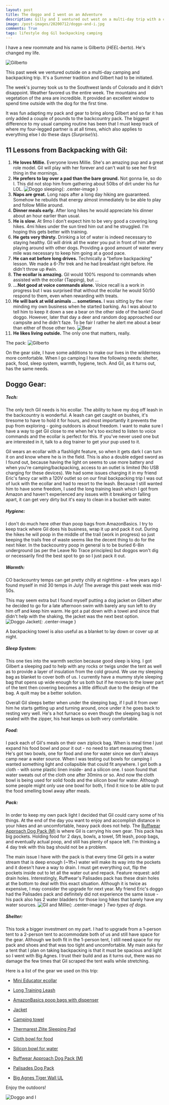 ```yaml
---
layout: post
title: The doggo and I went on an Adventure
description: Gilly and I ventured out west on a multi-day trip with a couple of friends. This is how we managed.
image: /post-images/20200712/doggo-and-i.jpg
comments: True
tags: lifestyle dog Gil backpacking camping
---
```


I have a new roommate and his name is Gilberto (*HEEL-berto*). He's changed my life.

![Gilberto](/post-images/20200712/Gil-intro.jpg)

This past week we ventured outside on a multi-day camping and backpacking trip. It's a Summer tradition and Gilbert had to be initiated. 

The week's journey took us to the Southwest lands of Colorado and it didn't disappoint. Weather favored us the entire week. The mountains and vegetation of the area are incredible. It provided an excellent window to spend time outside with the dog for the first time. 

It was fun adapting my pack and gear to bring along Gilbert and so far it has only added a couple of pounds to the backcountry pack. The biggest difference to my usual camping routine has been that I must keep track of where my four-legged partner is at all times, which also applies to everything else I do these days (*Surprise!/s*). 

## 11 Lessons from Backpacking with Gil: 

1. **He loves Millie.** Everyone loves Millie. She's an amazing pup and a great role model. Gil will play with her forever and can't wait to see her first thing in the mornings.
2. **He prefers to lay over a pad than the bare ground.** Not gonna lie, so do I. This did not stop him from gathering about 50lbs of dirt under his fur LOL.
![Doggo sleeping](/post-images/20200712/doggo-sleeping-on-pad.jpeg){: .center-image }
1. **Naps are great.** Long naps after a long day hiking are guaranteed. Somehow he rebuilds that energy almost immediately to be able to play and follow Millie around.
2. **Dinner meals early.** After long hikes he would appreciate his dinner about an hour earlier than usual.
3. **He is slow.** At 9mo I don't expect him to be very good a covering long hikes. 4mi hikes under the sun tired him out and he struggled. I'm hoping this gets better with training.
4. **He gets very thirsty.** Drinking a lot of water is indeed necessary to staying healthy. Gil will drink all the water you put in front of him after playing around with other dogs. Providing a good amount of water every mile was necessary to keep him going at a good pace.
5. **He can eat before long drives.** Technically a "before backpacking" lesson. We made a 6-7hr trek and he had breakfast right before. He didn't throw up #win.
6. **The ecollar is amazing.** Gil would 100% respond to commands when assisted with the ecollar (Tapping), but ...
7. **...Not good at voice commands alone.** Voice recall is a work in progress but I was surprised that without the ecollar he would 50/50 respond to them, even when rewarding with treats.
8.  **He will bark at wild animals ... sometimes.** I was sitting by the river minding my own business when he started barking. As I was about to tell him to keep it down a see a bear on the other side of the bank! Good doggo. However, later that day a deer and random dog approached our campsite and he didn't faze. To be fair I rather he alert me about a bear than either of those other two.
![Bear](/post-images/20200712/weminuche-bear-by-river.JPG)
11. **He likes living outside.** The only one that matters, really.

The pack: 
![Gilberto](/post-images/20200712/weminuche-the-pack.jpeg)


On the gear side, I have some additions to make our lives in the wilderness more comfortable. When I go camping I have the following needs: shelter, pack, food, sleep system, warmth, hygiene, tech. And Gil, as it turns out, has the same needs.

## Doggo Gear: 

##### Tech: 

The only tech Gil needs is his ecollar. The ability to have my dog off leash in the backcountry is wonderful. A leash can get caught on bushes, it's tiresome to have to hold it for hours, and most importantly it prevents the pup from exploring - going outdoors is about freedom. I want to make sure I have a way to get Gil close to me when he's too excited to listen to voice commands and the ecollar is perfect for this. If you've never used one but are interested in it, talk to a dog trainer to get your pup used to it.

Gil wears an ecollar with a flashlight feature, so when it gets dark I can turn it on and know where he is in the field. This is also a double edged sword as I found out, because having the light on seems to use more battery and when you're camping/backpacking, access to an outlet is limited (No USB charging for these devices). We had some issues charging it in my friend Eric's fancy car with a 120V outlet so on our final backpacking trip I was out of luck with the ecollar and had to resort to the leash. Because I still wanted him to have some freedom, I used the long training leash which I got from Amazon and haven't experienced any issues with it breaking or falling apart, it can get very dirty but it's easy to clean in a bucket with water.

##### Hygiene:

I don't do much here other than poop bags from AmazonBasics. I try to keep track where Gil does his business, wrap it up and pack it out. During the hikes he will poop in the middle of the trail (work in progress) so just keeping the trails free of waste seems like the decent thing to do for the next hiker. In the backcountry poop in general is to be buried 6-8in underground (as per the Leave No Trace principles) but doggos won't dig or necessarily find the best spot to go so I just pack it out.

##### Warmth:

CO backcountry temps can get pretty chilly at nighttime - a few years ago I found myself in mid 30 temps in July! The average this past week was mid-50s. 

This may seem extra but I found myself putting a dog jacket on Gilbert after he decided to go for a late afternoon swim with barely any sun left to dry him off and keep him warm. He got a pat down with a towel and since that didn't help with the shaking, the jacket was the next best option. 
![Doggo Jacket](/post-images/20200712/doggo-jacket.JPG){: .center-image }

A backpacking towel is also useful as a blanket to lay down or cover up at night.

##### Sleep System:

This one ties into the warmth section because good sleep is king. I got Gilbert a sleeping pad to help with any rocks or twigs under the tent as well as to provide a layer of insulation from the cold ground. We use my sleeping bag as blanket to cover both of us. I currently have a mummy style sleeping bag that opens up wide enough for us both but if he moves to the lower part of the tent then covering becomes a little difficult due to the design of the bag. A quilt may be a better solution. 

Overall Gil sleeps better when under the sleeping bag, if I pull it from over him he starts getting up and turning around, once under it he goes back to resting very well. He's a hot furnace so even though the sleeping bag is not sealed with the zipper, his heat keeps us both very comfortable.

##### Food:

I pack each of Gil's meals on their own ziplock bag. When is meal time I just expand his food bowl and pour it out - no need to start measuring then. He's got two bowls, one for food and one for water since we don't always camp near a water source. When I was testing out bowls for camping I wanted something light and collapsible that could fit anywhere. I got both a cloth - with some plastic linen inside- and a silicon one. I soon found that water sweats out of the cloth one after 30mins or so. And now the cloth bowl is being used for solid foods and the silicon bowl for water. Although some people might only use one bowl for both, I find it nice to be able to put the food smelling bowl away after meals.

##### Pack:

In order to keep my own pack light I decided that Gil could carry some of his things. At the end of the day you want to enjoy and accomplish distance in your hikes and an uncomfortable, heavy pack does not help. The [Ruffwear Approach Dog Pack (M)](https://amzn.to/2BWmQFY) is where Gil is carrying his own gear. This pack has big pockets. Holding food for 2 days, bowls, a towel, 5ft leash, poop bags, and eventually actual poop, and still has plenty of space left. I'm thinking a 4 day trek with this bag should not be a problem.

The main issue I have with the pack is that every time Gil gets in a water stream that is deep enough (~1ft+) water will make its way into the pockets and it doesn't have a way to drain. I must get everything out, flip the pockets inside out to let all the water out and repack. Feature request: add drain holes. Interestingly, Ruffwear's Palisades pack has these drain holes at the bottom to deal with this exact situation. Although it is twice as expensive, I may consider the upgrade for next year. My friend Eric's doggo had the Palisades pack and definitely did not experience the same issue - his pack also has 2 water bladders for those long hikes that barely have any water sources.
![Gil and Millie](/post-images/20200712/gil-and-millie.jpg){: .center-image }
*Two types of dogs.*

##### Shelter:

This took a bigger investment on my part. I had to upgrade from a 1-person tent to a 2-person tent to accommodate both of us and still have space for the gear. Although we both fit in the 1-person tent, I still need space for my pack and shoes and that was too tight and uncomfortable. My main asks for a tent that I plan on taking backpacking is that it must be spacious and light so I went with Big Agnes. I trust their build and as it turns out, there was no damage the few times that Gil scraped the tent walls while stretching.

Here is a list of the gear we used on this trip: 

* [Mini Educator ecollar](https://amzn.to/3embUyr)

* [Long Training Leash](https://amzn.to/2DscQo2)

* [AmazonBasics poop bags with dispenser](https://amzn.to/3ehFll3)

* [Jacket](https://amzn.to/329NGVD)

* [Camping towel](https://amzn.to/3iUv6ql)

* [Thermarest Zlite Sleeping Pad](https://amzn.to/3iYoZRQ)

* [Cloth bowl for food](https://amzn.to/3fyCxBq)

* [Silicon bowl for water](https://amzn.to/3fqdtwK)

* [Ruffwear Approach Dog Pack (M)](https://amzn.to/2BWmQFY) 

* [Palisades Dog Pack](https://amzn.to/2Cpg37B)

* [Big Agnes Tiger Wall UL](https://amzn.to/3iWL6Za)

Enjoy the outdoors!

![Doggo and I](/post-images/20200712/doggo-and-i.jpg)
